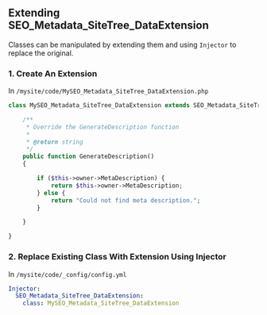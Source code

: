 ## Extending SEO_Metadata_SiteTree_DataExtension ##

Classes can be manipulated by extending them and using `Injector` to replace the original.

### 1. Create An Extension ###

In `/mysite/code/MySEO_Metadata_SiteTree_DataExtension.php`

```php
class MySEO_Metadata_SiteTree_DataExtension extends SEO_Metadata_SiteTree_DataExtension {

    /**
     * Override the GenerateDescription function
     *
     * @return string
     */
    public function GenerateDescription()
    {

        if ($this->owner->MetaDescription) {
            return $this->owner->MetaDescription;
        } else {
            return "Could not find meta description.";
        }

    }

}
```

### 2. Replace Existing Class With Extension Using Injector ###

In `/mysite/code/_config/config.yml`

```yml
Injector:
  SEO_Metadata_SiteTree_DataExtension:
    class: MySEO_Metadata_SiteTree_DataExtension
```

